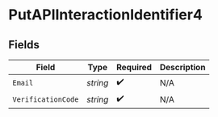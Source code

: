 # PutAPIInteractionIdentifier4


## Fields

| Field              | Type               | Required           | Description        |
| ------------------ | ------------------ | ------------------ | ------------------ |
| `Email`            | *string*           | :heavy_check_mark: | N/A                |
| `VerificationCode` | *string*           | :heavy_check_mark: | N/A                |